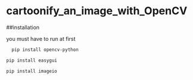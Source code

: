 # cartoonify_an_image_with_OpenCV



##installation

you must have to run at first 

```bash
  pip install opencv-python
```

```bash
pip install easygui
```

```bash
pip install imageio
```
